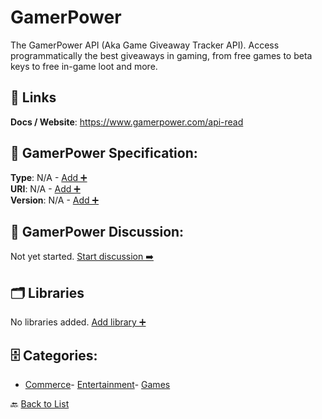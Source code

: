 # GamerPower

The GamerPower API (Aka Game Giveaway Tracker API). Access programmatically the best giveaways in gaming, from free games to beta keys to free in-game loot and more.

##  🔗 Links
**Docs / Website**: https://www.gamerpower.com/api-read

## 🧬 GamerPower Specification:
**Type**: N/A - [Add ➕](https://github.com/apis-list/apis-list/edit/main/apis/gamerpower/gamerpower.yaml)  
**URI**: N/A - [Add ➕](https://github.com/apis-list/apis-list/edit/main/apis/gamerpower/gamerpower.yaml)  
**Version**: N/A - [Add ➕](https://github.com/apis-list/apis-list/edit/main/apis/gamerpower/gamerpower.yaml)

## 💬 GamerPower Discussion:
Not yet started. [Start discussion ➡️](https://github.com/apis-list/apis-list/discussions/new)

## 🗂️ Libraries

No libraries added. [Add library ➕](https://github.com/apis-list/apis-list/edit/main/apis/gamerpower/gamerpower.yaml)    


## 🗄️ Categories:
- [Commerce](https://github.com/apis-list/apis-list#commerce-)- [Entertainment](https://github.com/apis-list/apis-list#entertainment-)- [Games](https://github.com/apis-list/apis-list#games-)

🔙  [Back to List](https://github.com/apis-list/apis-list)
